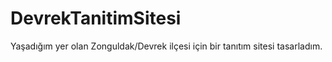 # DevrekTanitimSitesi
Yaşadığım yer olan Zonguldak/Devrek ilçesi için bir tanıtım sitesi tasarladım.


